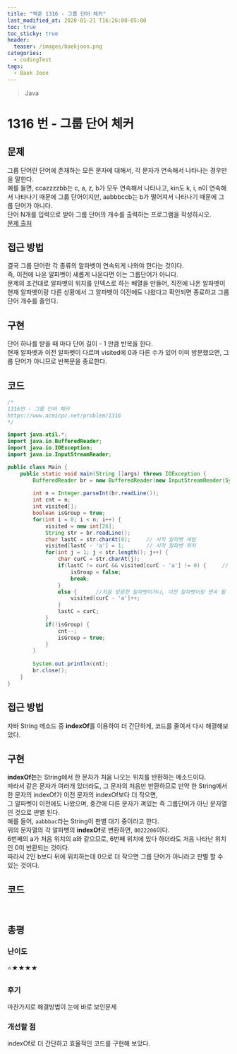 ```yaml
---
title: "백준 1316 - 그룹 단어 체커"
last_modified_at: 2020-01-21 T16:26:00-05:00
toc: true
toc_sticky: true
header:
  teaser: /images/baekjoon.png
categories: 
  - codingTest
tags:
  - Baek Joon
---
```


> Java

1316 번 - 그룹 단어 체커
=============
 
## 문제
그룹 단어란 단어에 존재하는 모든 문자에 대해서, 각 문자가 연속해서 나타나는 경우만을 말한다.  
예를 들면, ccazzzzbb는 c, a, z, b가 모두 연속해서 나타나고, kin도 k, i, n이 연속해서 나타나기 때문에 그룹 단어이지만, aabbbccb는 b가 떨어져서 나타나기 때문에 그룹 단어가 아니다.  
단어 N개를 입력으로 받아 그룹 단어의 개수를 출력하는 프로그램을 작성하시오.  
[문제 출처](https://www.acmicpc.net/problem/1316)  

## 접근 방법
결국 그룹 단어란 각 종류의 알파벳이 연속되게 나와야 한다는 것이다.  
즉, 이전에 나온 알파벳이 새롭게 나온다면 이는 그룹단어가 아니다.  
문제의 조건대로 알파벳의 위치를 인덱스로 하는 배열을 만들어, 직전에 나온 알파벳이 현재 알파벳이랑 다른 상황에서 그 알파벳이 이전에도 나왔다고 확인되면 종료하고 그룹 단어 개수를 줄인다.  
## 구현
단어 하나를 받을 때 마다 단어 길이 - 1 만큼 반복을 한다.  
현재 알파벳과 이전 알파벳이 다르며 visited에 0과 다른 수가 있어 이미 방문했으면,  그룹 단어가 아니므로 반복문을 종료한다.  
## 코드
```java
/*
1316번 - 그룹 단어 체커
https://www.acmicpc.net/problem/1316
*/

import java.util.*;
import java.io.BufferedReader;
import java.io.IOException;
import java.io.InputStreamReader;

public class Main {
    public static void main(String []args) throws IOException {        
    	BufferedReader br = new BufferedReader(new InputStreamReader(System.in));
    	
    	int n = Integer.parseInt(br.readLine());
    	int cnt = n;
    	int visited[];
    	boolean isGroup = true;
    	for(int i = 0; i < n; i++) {
    		visited = new int[26];
    		String str = br.readLine();
    		char lastC = str.charAt(0);		// 시작 알파벳 세팅
    		visited[lastC - 'a'] = 1;		// 시작 알파벳 위치
    		for(int j = 1; j < str.length(); j++) {
    			char curC = str.charAt(j);
    			if(lastC != curC && visited[curC - 'a'] != 0) {		// 현재 알파벳과 이전 알파벳이 다르며, 한번 방문한 알파벳일 시
    				isGroup = false;
					break;
    			}
    			else {		//처음 방문한 알파벳이거나, 이전 알파벳이랑 연속 될 시
    				visited[curC - 'a']++;
    			}
    			lastC = curC;
    		}
    		if(!isGroup) {
    			cnt--;
    			isGroup = true;
    		}
    	}
    	
    	System.out.println(cnt);
    	br.close();
    }
}
```

## 접근 방법
자바 String 메소드 중 **indexOf**를 이용하여 더 간단하게, 코드를 줄여서 다시 해결해보았다.  
## 구현
**indexOf는**는 String에서 한 문자가 처음 나오는 위치를 반환하는 메소드이다.  
따라서 같은 문자가 여러개 있더라도, 그 문자의 처음만 반환하므로 만약 한 String에서 한 문자의 indexOf가 이전 문자의 indexOf보다 더 작으면,  
그 알파벳이 이전에도 나왔으며, 중간에 다른 문자가 껴있는 즉 그룹단어가 아닌 문자열인 것으로 판별 된다.  
예를 들어, `aabbbac`라는 String이 판별 대기 중이라고 한다.  
위의 문자열의 각 알파벳의 **indexOf**로 변환하면, `0022206`이다.  
6번째의 a가 처음 위치의 a와 같으므로, 6번째 위치에 있다 하더라도 처음 나타난 위치인 0이 반환되는 것이다.  
따라서 2인 b보다 뒤에 위치하는데 0으로 더 작으면 그룹 단어가 아니라고 판별 할 수 있는 것이다.
## 코드
```java



```
## 총평
### 난이도
⭐★★★★
### 후기
마찬가지로 해결방법이 눈에 바로 보인문제

### 개선할 점
indexOf로 더 간단하고 효율적인 코드를 구현해 보았다.